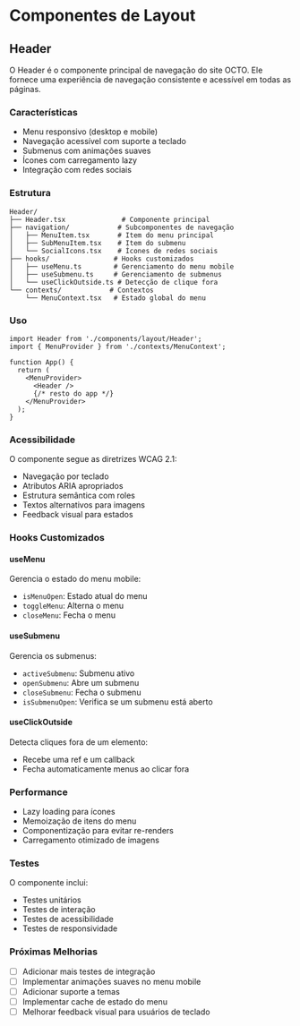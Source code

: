 # Componentes de Layout

## Header

O Header é o componente principal de navegação do site OCTO. Ele fornece uma experiência de navegação consistente e acessível em todas as páginas.

### Características

- Menu responsivo (desktop e mobile)
- Navegação acessível com suporte a teclado
- Submenus com animações suaves
- Ícones com carregamento lazy
- Integração com redes sociais

### Estrutura

```
Header/
├── Header.tsx              # Componente principal
├── navigation/            # Subcomponentes de navegação
│   ├── MenuItem.tsx       # Item do menu principal
│   ├── SubMenuItem.tsx    # Item do submenu
│   └── SocialIcons.tsx    # Ícones de redes sociais
├── hooks/                # Hooks customizados
│   ├── useMenu.ts        # Gerenciamento do menu mobile
│   ├── useSubmenu.ts     # Gerenciamento de submenus
│   └── useClickOutside.ts # Detecção de clique fora
└── contexts/            # Contextos
    └── MenuContext.tsx   # Estado global do menu
```

### Uso

```tsx
import Header from './components/layout/Header';
import { MenuProvider } from './contexts/MenuContext';

function App() {
  return (
    <MenuProvider>
      <Header />
      {/* resto do app */}
    </MenuProvider>
  );
}
```

### Acessibilidade

O componente segue as diretrizes WCAG 2.1:
- Navegação por teclado
- Atributos ARIA apropriados
- Estrutura semântica com roles
- Textos alternativos para imagens
- Feedback visual para estados

### Hooks Customizados

#### useMenu
Gerencia o estado do menu mobile:
- `isMenuOpen`: Estado atual do menu
- `toggleMenu`: Alterna o menu
- `closeMenu`: Fecha o menu

#### useSubmenu
Gerencia os submenus:
- `activeSubmenu`: Submenu ativo
- `openSubmenu`: Abre um submenu
- `closeSubmenu`: Fecha o submenu
- `isSubmenuOpen`: Verifica se um submenu está aberto

#### useClickOutside
Detecta cliques fora de um elemento:
- Recebe uma ref e um callback
- Fecha automaticamente menus ao clicar fora

### Performance

- Lazy loading para ícones
- Memoização de itens do menu
- Componentização para evitar re-renders
- Carregamento otimizado de imagens

### Testes

O componente inclui:
- Testes unitários
- Testes de interação
- Testes de acessibilidade
- Testes de responsividade

### Próximas Melhorias

- [ ] Adicionar mais testes de integração
- [ ] Implementar animações suaves no menu mobile
- [ ] Adicionar suporte a temas
- [ ] Implementar cache de estado do menu
- [ ] Melhorar feedback visual para usuários de teclado 